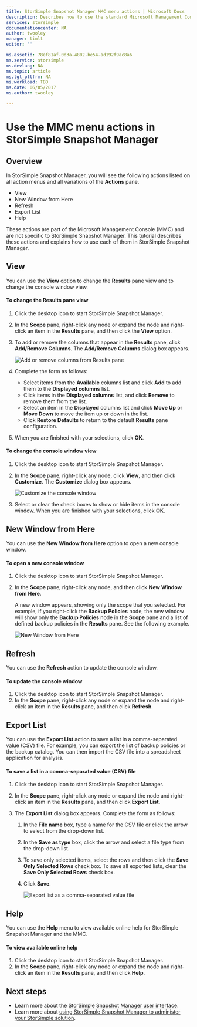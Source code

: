 ```yaml
---
title: StorSimple Snapshot Manager MMC menu actions | Microsoft Docs
description: Describes how to use the standard Microsoft Management Console (MMC) menu actions in StorSimple Snapshot Manager.
services: storsimple
documentationcenter: NA
author: twooley
manager: timlt
editor: ''

ms.assetid: 78ef81af-0d3a-4802-be54-ad192f9ac8a6
ms.service: storsimple
ms.devlang: NA
ms.topic: article
ms.tgt_pltfrm: NA
ms.workload: TBD
ms.date: 06/05/2017
ms.author: twooley

---
```

# Use the MMC menu actions in StorSimple Snapshot Manager

## Overview
In StorSimple Snapshot Manager, you will see the following actions listed on all action menus and all variations of the **Actions** pane.

* View
* New Window from Here 
* Refresh 
* Export List 
* Help 

These actions are part of the Microsoft Management Console (MMC) and are not specific to StorSimple Snapshot Manager. This tutorial describes these actions and explains how to use each of them in StorSimple Snapshot Manager.

## View
You can use the **View** option to change the **Results** pane view and to change the console window view. 

#### To change the Results pane view
1. Click the desktop icon to start StorSimple Snapshot Manager.
2. In the **Scope** pane, right-click any node or expand the node and right-click an item in the **Results** pane, and then click the **View** option. 
3. To add or remove the columns that appear in the **Results** pane, click **Add/Remove Columns**. The **Add/Remove Columns** dialog box appears.
   
    ![Add or remove columns from Results pane](./media/storsimple-snapshot-manager-mmc-menu/HCS_SSM_Add_remove_columns.png) 
4. Complete the form as follows:
   
   * Select items from the **Available** columns list and click **Add** to add them to the **Displayed columns** list. 
   * Click items in the **Displayed columns** list, and click **Remove** to remove them from the list. 
   * Select an item in the **Displayed** columns list and click **Move Up** or **Move Down** to move the item up or down in the list. 
   * Click **Restore Defaults** to return to the default **Results** pane configuration. 
5. When you are finished with your selections, click **OK**. 

#### To change the console window view
1. Click the desktop icon to start StorSimple Snapshot Manager.
2. In the **Scope** pane, right-click any node, click **View**, and then click **Customize**. The **Customize** dialog box appears.
   
    ![Customize the console window](./media/storsimple-snapshot-manager-mmc-menu/HCS_SSM_Customize.png) 
3. Select or clear the check boxes to show or hide items in the console window. When you are finished with your selections, click **OK**.

## New Window from Here
You can use the **New Window from Here** option to open a new console window.

#### To open a new console window
1. Click the desktop icon to start StorSimple Snapshot Manager.
2. In the **Scope** pane, right-click any node, and then click **New Window from Here**. 
   
    A new window appears, showing only the scope that you selected. For example, if you right-click the **Backup Policies** node, the new window will show only the **Backup Policies** node in the **Scope** pane and a list of defined backup policies in the **Results** pane. See the following example.
   
    ![New Window from Here](./media/storsimple-snapshot-manager-mmc-menu/HCS_SSM_NewWindow.png) 

## Refresh
You can use the **Refresh** action to update the console window.

#### To update the console window
1. Click the desktop icon to start StorSimple Snapshot Manager.
2. In the **Scope** pane, right-click any node or expand the node and right-click an item in the **Results** pane, and then click **Refresh**. 

## Export List
You can use the **Export List** action to save a list in a comma-separated value (CSV) file. For example, you can export the list of backup policies or the backup catalog. You can then import the CSV file into a spreadsheet application for analysis.

#### To save a list in a comma-separated value (CSV) file
1. Click the desktop icon to start StorSimple Snapshot Manager. 
2. In the **Scope** pane, right-click any node or expand the node and right-click an item in the **Results** pane, and then click **Export List**. 
3. The **Export List** dialog box appears. Complete the form as follows: 
   
   1. In the **File name** box, type a name for the CSV file or click the arrow to select from the drop-down list.
   2. In the **Save as type** box, click the arrow and select a file type from the drop-down list.
   3. To save only selected items, select the rows and then click the **Save Only Selected Rows** check box. To save all exported lists, clear the **Save Only Selected Rows** check box.
   4. Click **Save**.
      
      ![Export list as a comma-separated value file](./media/storsimple-snapshot-manager-mmc-menu/HCS_SSM_Export_List.png) 

## Help
You can use the **Help** menu to view available online help for StorSimple Snapshot Manager and the MMC.

#### To view available online help
1. Click the desktop icon to start StorSimple Snapshot Manager.
2. In the **Scope** pane, right-click any node or expand the node and right-click an item in the **Results** pane, and then click **Help**. 

## Next steps
* Learn more about the [StorSimple Snapshot Manager user interface](storsimple-use-snapshot-manager.md).
* Learn more about [using StorSimple Snapshot Manager to administer your StorSimple solution](storsimple-snapshot-manager-admin.md).

